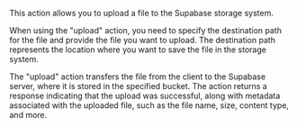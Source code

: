 This action allows you to upload a file to the Supabase storage system.

When using the "upload" action, you need to specify the destination path for the file and provide the file you want to upload. The destination path represents the location where you want to save the file in the storage system.

The "upload" action transfers the file from the client to the Supabase server, where it is stored in the specified bucket. The action returns a response indicating that the upload was successful, along with metadata associated with the uploaded file, such as the file name, size, content type, and more.